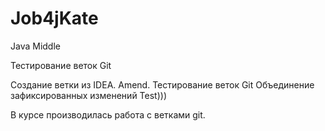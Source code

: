 # Job4jKate
Java Middle

Тестирование веток Git

Создание ветки из IDEA.
Amend.
Тестирование веток Git
Объединение зафиксированных изменений
Test)))


В курсе производилась работа с ветками git.

